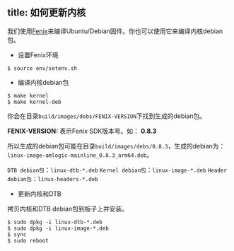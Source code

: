 title: 如何更新内核
---

我们使用[Fenix](/zh-cn/vim1/FenixScript.html)来编译Ubuntu/Debian固件。你也可以使用它来编译内核debian包。

* 设置Fenix环境

```
$ source env/setenv.sh
```

* 编译内核debian包

```
$ make kernel
$ make kernel-deb
```

你会在目录`build/images/debs/FENIX-VERSION`下找到生成的debian包。


**FENIX-VERSION:** 表示Fenix SDK版本号。如： **0.8.3**

所以生成的debian包可能在目录`build/images/debs/0.8.3`，生成的debian为：`linux-image-amlogic-mainline_0.8.3_arm64.deb`。

`DTB debian包`：`linux-dtb-*.deb`
`Kernel debian包`：`linux-image-*.deb`
`Header debian包`：`linux-headers-*.deb`

* 更新内核和DTB

拷贝内核和DTB debian包到板子上并安装。

```
$ sudo dpkg -i linux-dtb-*.deb 
$ sudo dpkg -i linux-image-*.deb
$ sync
$ sudo reboot
```
